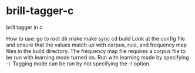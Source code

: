 # brill-tagger-c
brill tagger in c

How to use:
go to root dir
	make
	make sync
	cd build
Look at the config file and ensure that the values match up with corpus, rule, and frequency map files in the build directory.
The frequency map file requires a corpus file to be run with learning mode turned on. Run with learning mode by specifying -l.
Tagging mode can be run by not specifying the -l option. 

